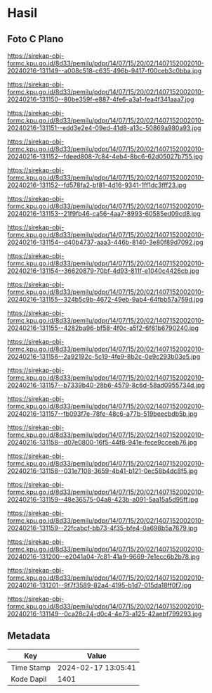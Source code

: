 # Hasil

## Foto C Plano

https://sirekap-obj-formc.kpu.go.id/8d33/pemilu/pdpr/14/07/15/20/02/1407152002010-20240216-131149--a008c518-c635-496b-9417-f00ceb3c0bba.jpg

https://sirekap-obj-formc.kpu.go.id/8d33/pemilu/pdpr/14/07/15/20/02/1407152002010-20240216-131150--80be359f-e887-4fe6-a3a1-fea4f341aaa7.jpg

https://sirekap-obj-formc.kpu.go.id/8d33/pemilu/pdpr/14/07/15/20/02/1407152002010-20240216-131151--edd3e2e4-09ed-41d8-a13c-50869a980a93.jpg

https://sirekap-obj-formc.kpu.go.id/8d33/pemilu/pdpr/14/07/15/20/02/1407152002010-20240216-131152--fdeed808-7c84-4eb4-8bc6-62d05027b755.jpg

https://sirekap-obj-formc.kpu.go.id/8d33/pemilu/pdpr/14/07/15/20/02/1407152002010-20240216-131152--fd578fa2-bf81-4d16-9341-1ff1dc3fff23.jpg

https://sirekap-obj-formc.kpu.go.id/8d33/pemilu/pdpr/14/07/15/20/02/1407152002010-20240216-131153--21f9fb46-ca56-4aa7-8993-60585ed09cd8.jpg

https://sirekap-obj-formc.kpu.go.id/8d33/pemilu/pdpr/14/07/15/20/02/1407152002010-20240216-131154--d40b4737-aaa3-446b-8140-3e80f89d7092.jpg

https://sirekap-obj-formc.kpu.go.id/8d33/pemilu/pdpr/14/07/15/20/02/1407152002010-20240216-131154--36620879-70bf-4d93-811f-e1040c4426cb.jpg

https://sirekap-obj-formc.kpu.go.id/8d33/pemilu/pdpr/14/07/15/20/02/1407152002010-20240216-131155--324b5c9b-4672-49eb-9ab4-64fbb57a759d.jpg

https://sirekap-obj-formc.kpu.go.id/8d33/pemilu/pdpr/14/07/15/20/02/1407152002010-20240216-131155--4282ba96-bf58-4f0c-a5f2-6f61b6790240.jpg

https://sirekap-obj-formc.kpu.go.id/8d33/pemilu/pdpr/14/07/15/20/02/1407152002010-20240216-131156--2a92192c-5c19-4fe9-8b2c-0e9c293b03e5.jpg

https://sirekap-obj-formc.kpu.go.id/8d33/pemilu/pdpr/14/07/15/20/02/1407152002010-20240216-131157--b7339b40-28b6-4579-8c6d-58ad0955734d.jpg

https://sirekap-obj-formc.kpu.go.id/8d33/pemilu/pdpr/14/07/15/20/02/1407152002010-20240216-131157--fb093f7e-78fe-48c6-a77b-519beecbdb5b.jpg

https://sirekap-obj-formc.kpu.go.id/8d33/pemilu/pdpr/14/07/15/20/02/1407152002010-20240216-131158--d07e0800-16f5-44f8-941e-fece9cceeb76.jpg

https://sirekap-obj-formc.kpu.go.id/8d33/pemilu/pdpr/14/07/15/20/02/1407152002010-20240216-131158--031e7108-3659-4b41-b121-0ec58b4dc8f5.jpg

https://sirekap-obj-formc.kpu.go.id/8d33/pemilu/pdpr/14/07/15/20/02/1407152002010-20240216-131159--48e36575-04a8-423b-a091-5aa15a5d95ff.jpg

https://sirekap-obj-formc.kpu.go.id/8d33/pemilu/pdpr/14/07/15/20/02/1407152002010-20240216-131159--22fcabcf-bb73-4f35-bfe4-0a698b5a7679.jpg

https://sirekap-obj-formc.kpu.go.id/8d33/pemilu/pdpr/14/07/15/20/02/1407152002010-20240216-131200--e2041a04-7c81-41a9-9669-7e1ecc6b2b78.jpg

https://sirekap-obj-formc.kpu.go.id/8d33/pemilu/pdpr/14/07/15/20/02/1407152002010-20240216-131201--9f7f3589-82a4-4195-b1d7-015da18ff0f7.jpg

https://sirekap-obj-formc.kpu.go.id/8d33/pemilu/pdpr/14/07/15/20/02/1407152002010-20240216-131149--0ca28c24-d0c4-4e73-a125-42aebf799293.jpg


## Metadata

| Key        | Value               |
| ---------- | ------------------- |
| Time Stamp | 2024-02-17 13:05:41 |
| Kode Dapil | 1401                |



